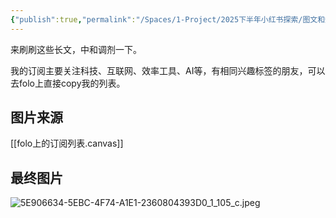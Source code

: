 ```yaml
---
{"publish":true,"permalink":"/Spaces/1-Project/2025下半年小红书探索/图文和短视频刷累了？来，宝贝，换个姿势吧。.md","created":"2025-08-04","modified":"2025-08-04","cssclasses":""}
---
```



来刷刷这些长文，中和调剂一下。

我的订阅主要关注科技、互联网、效率工具、AI等，有相同兴趣标签的朋友，可以去folo上直接copy我的列表。


## 图片来源

[[folo上的订阅列表.canvas]]

## 最终图片
![5E906634-5EBC-4F74-A1E1-2360804393D0_1_105_c.jpeg](https://pub-pic.oldwinter.top/2025/08/550958c09e5a6229abdc106bc2c3f7e4.png)
